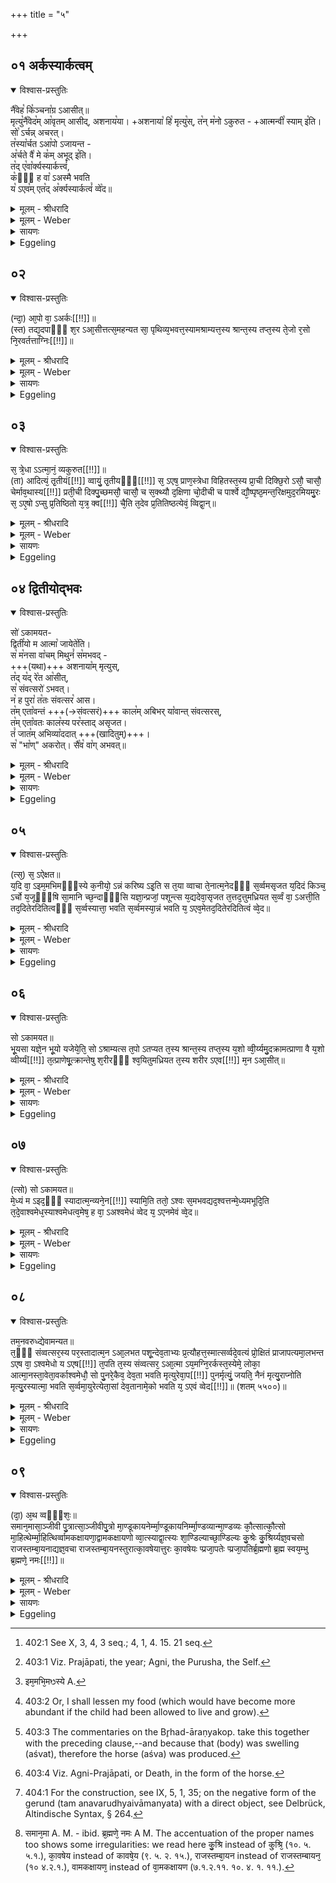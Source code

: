 +++
title = "५"

+++


## ०१ अर्कस्यार्कत्वम्


<details open><summary>विश्वास-प्रस्तुतिः</summary>

नै꣡वेह꣡ कि꣡ञ्चना꣡ग्र ऽआसीत्॥  
मृत्यु꣡नै꣡वेद꣡म् आ꣡वृतम् आसीद्, अशनाय꣡या। 
+अशनाया꣡ हि꣡ मृत्यु꣡स्, त꣡न् म꣡नो ऽकुरुत - +आत्मन्वी꣡ स्याम् इ꣡ति।  
सो꣡ ऽर्चन्न् अचरत्।  
त꣡स्या꣡र्चत ऽआ꣡पो ऽजायन्त -  
अ꣡र्चते वै꣡ मे क꣡म् अभूद् इ꣡ति।  
त꣡द् ए꣡वा꣡र्क्यस्यार्कत्त्वं꣡,  
क꣡ᳫँ꣡ ह वा꣡ ऽअस्मै भवति  
य꣡ ऽएव꣡म् एत꣡द् अ꣡र्क्यस्यार्कत्वं꣡ व्वे꣡द॥
</details>

<details><summary>मूलम् - श्रीधरादि</summary>

नै᳘वेह कि᳘ञ्चना᳘ग्र ऽआसीत्॥  
(न्मृ) मृत्यु᳘नै᳘वेदमा᳘वृतमासीदशनाय᳘या ऽशनाया हि᳘ मृत्युस्तन्म᳘नो ऽकुरुतात्मन्वी᳘ स्यामि᳘ति सो᳘ ऽर्चन्नचरत्तस्या᳘र्चत ऽआ᳘पो ऽजायन्ता᳘र्चते वै᳘ मे क᳘मभूदि᳘ति त᳘दे᳘वा᳘र्क्यस्यार्कत्त्वं[[!!]] क᳘ᳫँ᳘ ह वा᳘ ऽअस्मै भवति य᳘ ऽएव᳘मेत᳘द᳘र्क्यस्यार्कत्वं[[!!]] व्वेद[[!!]]॥
</details>

<details><summary>मूलम् - Weber</summary>

नैॗवेह किं᳘ चना᳘ग्र आसीत्॥  
मृत्यु᳘नैॗवेदमा᳘वृतमासीदशनाय᳘याशनाया हि᳘ मृत्युस्तन्म᳘नोऽकुरुतात्मन्वी᳘ स्यामि᳘ति सो᳘ऽर्चन्नचरत्तस्या᳘र्चत आ᳘पोऽजायन्ता᳘र्चते वै᳘ मे क᳘मभूदि᳘ति त᳘देॗवार्क्य᳘स्यार्कत्वं क᳘ᳫं᳘ ह वा अस्मै भवति य᳘ एव᳘मेत᳘दर्क्य᳘स्यार्कत्वं वे᳘द॥
</details>

<details><summary>सायणः</summary>

…
</details>

<details><summary>Eggeling</summary>

1. Verily, there was nothing here in the beginning: by Death this (universe) was covered, by hunger, for Death is hunger. He created for himself this mind, thinking, 'May I have a soul.' He went on worshipping. Whilst he was worshipping the waters were produced. 'Verily, to me worshipping (arc) water (kam) has been produced,' thus (he thought): this, indeed, is the Arka-nature of the Arkya [^egg_818]; and, verily, there is joy (kam) for him who thus knows the Arka-nature of the Arkya.

[^egg_818]: 402:1 See X, 3, 4, 3 seq.; 4, 1, 4. 15. 21 seq.
</details>


## ०२


<details open><summary>विश्वास-प्रस्तुतिः</summary>

(न्दा᳘) आ᳘पो वा᳘ ऽअर्कः[[!!]]॥  
(स्त) तद्य᳘दपाᳫँ᳭ श᳘र ऽआ᳘सीत्तत्स᳘महन्यत सा᳘ पृथिव्य᳘भवत्त᳘स्यामश्राम्यत्त᳘स्य श्रान्त᳘स्य तप्त᳘स्य ते᳘जो र᳘सो नि᳘रवर्तत्ताग्निः[[!!]]॥
</details>

<details><summary>मूलम् - श्रीधरादि</summary>

(न्दा᳘) आ᳘पो वा᳘ ऽअर्कः[[!!]]॥  
(स्त) तद्य᳘दपाᳫँ᳭ श᳘र ऽआ᳘सीत्तत्स᳘महन्यत सा᳘ पृथिव्य᳘भवत्त᳘स्यामश्राम्यत्त᳘स्य श्रान्त᳘स्य तप्त᳘स्य ते᳘जो र᳘सो नि᳘रवर्तत्ताग्निः[[!!]]॥
</details>

<details><summary>मूलम् - Weber</summary>

आ᳘पो वा᳘ अर्कः᳟॥  
तद्य᳘दपां श᳘र आ᳘सीत्तत्स᳘महन्यत सा᳘ पृथिव्य᳘भवत्त᳘स्यामश्राम्यत्त᳘स्य श्रान्त᳘स्य तप्त᳘स्य ते᳘जो र᳘सो नि᳘रवर्तताग्निः᳟॥
</details>

<details><summary>सायणः</summary>

…
</details>

<details><summary>Eggeling</summary>

2. The Arka, doubtless, is the waters; and the cream (froth) which was on the waters was compacted, and became this earth. Thereon he wearied himself, and the glow and essence (sweat) of him thus wearied and heated developed into Fire.
</details>


## ०३


<details open><summary>विश्वास-प्रस्तुतिः</summary>

स᳘ त्रे᳘धा ऽऽत्मा᳘नं᳘ व्यकुरुत[[!!]]॥  
(ता) आदित्यं᳘ तृ᳘तीयं[[!!]] व्वायुं᳘ तृ᳘तीयᳫँ᳭[[!!]] स᳘ ऽएष᳘ प्राण᳘स्त्रेधा विहितस्त᳘स्य प्रा᳘ची दिक्छि᳘रो ऽसौ᳘ चासौ᳘ चेर्माव᳘थास्य[[!!]] प्रती᳘ची दिक्पु᳘च्छमसौ᳘ चासौ᳘ च स᳘क्थ्यौ द᳘क्षिणा चो᳘दीची च पार्श्वे द्यौ᳘ष्पृष्ठ᳘मन्त᳘रिक्षमुद᳘रमियमु᳘रः स᳘ ऽए᳘षो ऽप्सु प्र᳘तिष्ठितो य᳘त्र᳘ क्व[[!!]] चै᳘ति त᳘देव प्र᳘तितिष्ठत्येवं᳘ व्विद्वा᳘न्॥
</details>

<details><summary>मूलम् - श्रीधरादि</summary>

स᳘ त्रे᳘धा ऽऽत्मा᳘नं᳘ व्यकुरुत[[!!]]॥  
(ता) आदित्यं᳘ तृ᳘तीयं[[!!]] व्वायुं᳘ तृ᳘तीयᳫँ᳭[[!!]] स᳘ ऽएष᳘ प्राण᳘स्त्रेधा विहितस्त᳘स्य प्रा᳘ची दिक्छि᳘रो ऽसौ᳘ चासौ᳘ चेर्माव᳘थास्य[[!!]] प्रती᳘ची दिक्पु᳘च्छमसौ᳘ चासौ᳘ च स᳘क्थ्यौ द᳘क्षिणा चो᳘दीची च पार्श्वे द्यौ᳘ष्पृष्ठ᳘मन्त᳘रिक्षमुद᳘रमियमु᳘रः स᳘ ऽए᳘षो ऽप्सु प्र᳘तिष्ठितो य᳘त्र᳘ क्व[[!!]] चै᳘ति त᳘देव प्र᳘तितिष्ठत्येवं᳘ व्विद्वा᳘न्॥
</details>

<details><summary>मूलम् - Weber</summary>

स᳘ त्रेॗधात्मा᳘नं व्य᳘कुरुत॥  
आदित्यं᳘ तृती᳘यं वायुं᳘ तृती᳘यᳫं स᳘ एष᳘ प्राण᳘स्त्रेधाविहितस्त᳘स्य प्रा᳘ची दिक्शि᳘रोऽसौ᳘ चासौ᳘ चेर्मा᳘व᳘थास्य प्रती᳘ची दिक्पु᳘छमसौ᳘ चासौ᳘ च सॗक्थ्यौ द᳘क्षिणा चो᳘दीची च पार्श्वे द्यौ᳘ष्पृष्ठ᳘मन्त᳘रिक्षमुद᳘रमियमु᳘रः स᳘ एॗषोऽप्सु प्र᳘तिष्ठितो य᳘त्र क्व᳘ चै᳘ति त᳘देव प्र᳘तितिष्ठत्येवं᳘ विद्वान्॥
</details>

<details><summary>सायणः</summary>

…
</details>

<details><summary>Eggeling</summary>

3. He made himself threefold--(Agni being one-third), Āditya one-third, and Vāyu one-third: that is this threefold breath. The eastern quarter was his head, this and that (intermediate quarters) are his fore-feet, the western quarter his tail, this and that (intermediate quarters) his thighs, the southern and northern quarters his flanks; the sky his back, the air his belly, and this (earth) his chest:--on the waters he was established any and everywhere, and so indeed is he established who knows this.
</details>


## ०४ द्वितीयोद्भवः


<details open><summary>विश्वास-प्रस्तुतिः</summary>

सो॑ ऽकामयत-  
द्विती꣡यो म आत्मा꣡ जायेते꣡ति।  
स꣡ म꣡नसा वा꣡चम् मिथुनं꣡ स꣡मभवद् -  
+++(यथा)+++ अशनाया꣡म् मृत्युस्,   
त꣡द् य꣡द् रे꣡त आ꣡सीत्,  
स꣡ संवत्सरो॑ ऽभवत्।  
न꣡ ह पुरा꣡ त꣡तः संवत्सर꣡ आस।  
त꣡म् एता꣡वन्तं +++(→संवत्सरं)+++ काल꣡म् अबिभर् या꣡वान्त् संवत्सरस्,  
त꣡म् एता꣡वतः काल꣡स्य पर꣡स्ताद् असृजत।  
तं꣡ जात꣡म् अभिव्या꣡ददात् +++(खादितुम्)+++।  
स꣡ "भा꣡ण्" अकरोत्। सै꣡व꣡ वा꣡ग् अभवत्॥
</details>

<details><summary>मूलम् - श्रीधरादि</summary>

(न्त्सो) सो ऽकामयत॥  
द्विती᳘यो म ऽआत्मा᳘ जायेते᳘ति स म᳘नसा व्वा᳘चं मिथुनᳫँ᳭ स᳘मभवदशनाया᳘ मृत्युस्तद्यद्रे᳘त ऽआ᳘सीत्स᳘ संव्वत्स᳘रो ऽभवन्न᳘ ह पुरा त᳘तः संव्वत्सर᳘ ऽआस त᳘मेता᳘वन्तं काल᳘मबिभर्य्या᳘वान्त्संव्वत्सरस्त᳘मेता᳘वतः काल᳘स्य पर᳘स्तादसृजत तं᳘ जात᳘मभिव्या᳘ददात्सभा᳘णकरो᳘त्सैव व्वा᳘गभवत्॥
</details>

<details><summary>मूलम् - Weber</summary>

सोऽकामयत॥  
द्विती᳘यो म आत्मा᳘ जायेते᳘ति स म᳘नसा वा᳘चम् मिथुनᳫं स᳘मभवदशनाया᳘म् मृत्युस्तद्यद्रे᳘त आ᳘सीत्स᳘ संवत्सॗरोऽभवन्न᳘ ह पुरा त᳘तः संवत्सर᳘ आस त᳘मेता᳘वन्तं काल᳘मबिभर्या᳘वान्त्संवत्सरस्त᳘मेता᳘वतः काल᳘स्य पर᳘स्तादसृजत तं᳘ जात᳘मभिव्या᳘ददात्स भा᳘णकरोॗत्सैव वा᳘गभवत्॥
</details>

<details><summary>सायणः</summary>

…
</details>

<details><summary>Eggeling</summary>

4. He desired, 'May a second self be produced for me.' By his mind he entered into union with speech,--(to wit) Death with hunger: the seed which was produced became the year, for theretofore there was no year. For as long as the year he (Death) carried him (within him), and at the end of that time he produced him [^egg_819]. He opened his mouth (to devour) the new-born one, and he (the child) cried 'bhāṇ'; thus speech was produced.

[^egg_819]: 403:1 Viz. Prajāpati, the year; Agni, the Purusha, the Self.
</details>


## ०५


<details open><summary>विश्वास-प्रस्तुतिः</summary>

(त्स᳘) स᳘ ऽऐक्षत॥  
य᳘दि वा᳘ ऽइम᳘मभिमᳫँ᳭स्ये क᳘नीयो᳘ ऽन्नं करिष्य ऽइ᳘ति स त᳘या व्वाचा ते᳘नात्म᳘नेदᳫँ᳭ स᳘र्व्वमसृजत य᳘दिदं किञ्च᳘ ऽर्चो य᳘जूᳫँ᳭षि सा᳘मानि च्छ᳘न्दाᳫँ᳭सि यज्ञा᳘न्प्रजां᳘ पशून्त्स य᳘द्यदेवा᳘सृजत त᳘त्तद᳘त्तुमध्रियत स᳘र्व्वं वा᳘ ऽअत्ती᳘ति तद᳘दितेरदितित्वᳫँ᳭ स᳘र्व्वस्यात्ता᳘ भवति स᳘र्व्वमस्या᳘न्नं भवति य᳘ ऽएव᳘मेतद᳘दितेरदितित्वं व्वे᳘द॥
</details>

<details><summary>मूलम् - श्रीधरादि</summary>

(त्स᳘) स᳘ ऽऐक्षत॥  
य᳘दि वा᳘ ऽइम᳘मभिमᳫँ᳭स्ये क᳘नीयो᳘ ऽन्नं करिष्य ऽइ᳘ति स त᳘या व्वाचा ते᳘नात्म᳘नेदᳫँ᳭ स᳘र्व्वमसृजत य᳘दिदं किञ्च᳘ ऽर्चो य᳘जूᳫँ᳭षि सा᳘मानि च्छ᳘न्दाᳫँ᳭सि यज्ञा᳘न्प्रजां᳘ पशून्त्स य᳘द्यदेवा᳘सृजत त᳘त्तद᳘त्तुमध्रियत स᳘र्व्वं वा᳘ ऽअत्ती᳘ति तद᳘दितेरदितित्वᳫँ᳭ स᳘र्व्वस्यात्ता᳘ भवति स᳘र्व्वमस्या᳘न्नं भवति य᳘ ऽएव᳘मेतद᳘दितेरदितित्वं व्वे᳘द॥
</details>

<details><summary>मूलम् - Weber</summary>

स᳘ ऐक्षत॥  
य᳘दि वा᳘ इम᳘मभिमंस्ये [^wbr_1] क᳘नीयो᳘ऽन्नं करिष्य इ᳘ति स त᳘या वाचा ते᳘नात्म᳘नेदᳫं स᳘र्वमसृजत य᳘दिदं किं च᳘र्चो य᳘जूंषि सा᳘मानि छ᳘न्दांसि यज्ञा᳘न्प्रजा᳘म् पशून्त्स य᳘द्यदेवा᳘सृजत त᳘त्तद᳘त्तुमध्रियत स᳘र्वं वा᳘ अत्ती᳘ति तद᳘दितेरदितित्वᳫं स᳘र्वस्यात्ता᳘ भवति स᳘र्वमस्या᳘न्नम् भवति य᳘ एव᳘मेतद᳘दितेरदितित्वं वे᳘द॥  

[^wbr_1]: इम᳘मभि᳘मᳫस्ये A.
</details>

<details><summary>सायणः</summary>

…
</details>

<details><summary>Eggeling</summary>

5. He bethought him, 'Surely, if I kill him, I shall gain but little food [^egg_820].' By that speech and that soul of his he created all this (universe) whatsoever there is,--R̥c (hymn-verses), Yajus (formulas), Sāman (hymn-tunes), metres, sacrifices, men, and beasts. And whatsoever he created he set about devouring; and because he eats (ad) everything, hence the name 'Aditi'; and, verily, he who thus knows the nature of Aditi becomes an eater of everything, and all food becomes his.

[^egg_820]: 403:2 Or, I shall lessen my food (which would have become more abundant if the child had been allowed to live and grow).
</details>


## ०६


<details open><summary>विश्वास-प्रस्तुतिः</summary>

सो ऽकामयत॥  
भू᳘यसा यज्ञे᳘न भू᳘यो यजेये᳘ति᳘ सो ऽश्राम्यत्स त᳘पो ऽतप्यत त᳘स्य श्रान्त᳘स्य तप्त᳘स्य य᳘शो व्वी᳘र्य्यमु᳘दक्रामत्प्राणा वै य᳘शो व्वीर्य्यं[[!!]] त᳘त्प्राणेषू᳘त्क्रान्तेषु श᳘रीरᳫँ᳭ श्व᳘यितुमध्रियत त᳘स्य शरीर ऽएव[[!!]] म᳘न ऽआ᳘सीत्॥
</details>

<details><summary>मूलम् - श्रीधरादि</summary>

सो ऽकामयत॥  
भू᳘यसा यज्ञे᳘न भू᳘यो यजेये᳘ति᳘ सो ऽश्राम्यत्स त᳘पो ऽतप्यत त᳘स्य श्रान्त᳘स्य तप्त᳘स्य य᳘शो व्वी᳘र्य्यमु᳘दक्रामत्प्राणा वै य᳘शो व्वीर्य्यं[[!!]] त᳘त्प्राणेषू᳘त्क्रान्तेषु श᳘रीरᳫँ᳭ श्व᳘यितुमध्रियत त᳘स्य शरीर ऽएव[[!!]] म᳘न ऽआ᳘सीत्॥
</details>

<details><summary>मूलम् - Weber</summary>

सोऽकामयत॥  
भू᳘यसा यज्ञे᳘न भू᳘यो यजेये᳘तिॗ सोऽश्राम्यत्स त᳘पोऽतप्यत त᳘स्य श्रान्त᳘स्य तप्त᳘स्य य᳘शो वीर्य᳘मु᳘दक्रामत्प्राणा वै य᳘शो वीर्यं᳘ त᳘त्प्राणेषू᳘त्क्रान्तेषु श᳘रीरं श्व᳘यितुमध्रियत त᳘स्य श᳘रीर एव म᳘न आसीत्॥
</details>

<details><summary>सायणः</summary>

…
</details>

<details><summary>Eggeling</summary>

6. He desired, 'May I again sacrifice by yet another sacrifice.' He wearied himself and practised austerity. From him, thus wearied and heated, glory and vigour departed; and glory and vigour, indeed, are the vital airs. The vital airs having departed, that body of his began to swell. The mind was yet in the body;--
</details>


## ०७


<details open><summary>विश्वास-प्रस्तुतिः</summary>

(त्सो) सो ऽकामयत॥  
मे᳘ध्यं म ऽइद᳘ᳫँ᳘ स्यादात्म᳘न्व्यने᳘न[[!!]] स्यामि᳘ति ततो᳘ ऽश्वः स᳘मभवद्यद᳘श्वत्तन्मे᳘ध्यमभूदि᳘ति त᳘दे᳘वाश्वमेध᳘स्याश्वमेधत्व᳘मेष᳘ ह वा᳘ ऽअश्वमेधं व्वेद य᳘ ऽएनमेवं व्वे᳘द॥
</details>

<details><summary>मूलम् - श्रीधरादि</summary>

(त्सो) सो ऽकामयत॥  
मे᳘ध्यं म ऽइद᳘ᳫँ᳘ स्यादात्म᳘न्व्यने᳘न[[!!]] स्यामि᳘ति ततो᳘ ऽश्वः स᳘मभवद्यद᳘श्वत्तन्मे᳘ध्यमभूदि᳘ति त᳘दे᳘वाश्वमेध᳘स्याश्वमेधत्व᳘मेष᳘ ह वा᳘ ऽअश्वमेधं व्वेद य᳘ ऽएनमेवं व्वे᳘द॥
</details>

<details><summary>मूलम् - Weber</summary>

सोऽकामयत॥  
मे᳘ध्यं म इद᳘ᳫं᳘ स्यादात्मन्व्य᳘ने᳘न स्यामि᳘ति ततो᳘ऽश्वः स᳘मभवद्यद᳘श्वत्तन्मे᳘ध्यमभूदि᳘ति त᳘देॗवाश्वमेध᳘स्याश्वमेधत्व᳘मेष᳘ ह वा᳘ अश्वमेधं वेद य᳘ एनमेवं वे᳘द॥
</details>

<details><summary>सायणः</summary>

…
</details>

<details><summary>Eggeling</summary>

7. He desired, 'May this (body) of mine be sacrificially pure: may I thereby be possessed of a self!' Thereupon the horse (aśva) was produced; and because that which was swelling [^egg_821] (aśvat) became pure (medhya) therefore the name Aśvamedha (belongs to that sacrifice). He, indeed, knows the Aśvamedha who thus knows him [^egg_822].

[^egg_821]: 403:3 The commentaries on the Br̥had-āraṇyakop. take this together with the preceding clause,--and because that (body) was swelling (aśvat), therefore the horse (aśva) was produced.

[^egg_822]: 403:4 Viz. Agni-Prajāpati, or Death, in the form of the horse.
</details>


## ०८


<details open><summary>विश्वास-प्रस्तुतिः</summary>

तम᳘नवरुध्द्येवामन्यत॥  
त᳘ᳫँ᳘ संव्वत्सर᳘स्य पर᳘स्तादात्म᳘न ऽआ᳘लभत पशू᳘न्देव᳘ताभ्यः प्र᳘त्यौहत्त᳘स्मात्सर्व्वदे᳘वत्यं प्रो᳘क्षितं प्राजापत्यमा᳘लभन्त ऽएष वा᳘ ऽश्वमेधो य ऽएष[[!!]] त᳘पति त᳘स्य संव्वत्सर᳘ ऽआ᳘त्मा ऽय᳘मग्नि᳘रर्कस्त᳘स्येमे᳘ लोका᳘ आत्मा᳘नस्ता᳘वेता᳘वर्काश्वमेधौ᳘ सो पु᳘नरे᳘कैव᳘ देव᳘ता भवति मृत्युरेवा᳘प[[!!]] पुनर्मृत्युं᳘ जयति᳘ नैनं मृत्यु᳘राप्नोति मृत्यु᳘रस्यात्मा᳘ भवति स᳘र्व्वमा᳘युरेत्येता᳘सां देव᳘तानामे᳘को भवति य᳘ ऽएवं व्वेद[[!!]]॥ (शतम् ५५००)॥
</details>

<details><summary>मूलम् - श्रीधरादि</summary>

तम᳘नवरुध्द्येवामन्यत॥  
त᳘ᳫँ᳘ संव्वत्सर᳘स्य पर᳘स्तादात्म᳘न ऽआ᳘लभत पशू᳘न्देव᳘ताभ्यः प्र᳘त्यौहत्त᳘स्मात्सर्व्वदे᳘वत्यं प्रो᳘क्षितं प्राजापत्यमा᳘लभन्त ऽएष वा᳘ ऽश्वमेधो य ऽएष[[!!]] त᳘पति त᳘स्य संव्वत्सर᳘ ऽआ᳘त्मा ऽय᳘मग्नि᳘रर्कस्त᳘स्येमे᳘ लोका᳘ आत्मा᳘नस्ता᳘वेता᳘वर्काश्वमेधौ᳘ सो पु᳘नरे᳘कैव᳘ देव᳘ता भवति मृत्युरेवा᳘प[[!!]] पुनर्मृत्युं᳘ जयति᳘ नैनं मृत्यु᳘राप्नोति मृत्यु᳘रस्यात्मा᳘ भवति स᳘र्व्वमा᳘युरेत्येता᳘सां देव᳘तानामे᳘को भवति य᳘ ऽएवं व्वेद[[!!]]॥ (शतम् ५५००)॥
</details>

<details><summary>मूलम् - Weber</summary>

तम᳘नवरुध्येवामन्यत॥  
त᳘ᳫं᳘ संवत्सर᳘स्य पर᳘स्तादात्म᳘न आ᳘लभत पशू᳘न्देव᳘ताभ्यः प्र᳘त्यौहत्त᳘सम्:त्सर्वदे᳘वत्यम् प्रो᳘क्षितम् प्राजापत्यमा᳘लभन्त एष वा᳘ अश्वमेधो य᳘ एष त᳘पति त᳘स्य संवत्सर᳘ आॗत्माय᳘मग्नि᳘रर्कस्त᳘स्येमे᳘ लोका᳘ आत्मा᳘नस्ता᳘वेता᳘वर्कामेधौॗ सो पु᳘नरे᳘कैव᳘ देव᳘ता भवति मृत्यु᳘रेवा᳘प पुनर्मृत्युं᳘ जयतिॗ नैनम् मृत्यु᳘राप्नोति मृत्युरस्यात्मा᳘ भवति स᳘र्वमा᳘युरेत्येता᳘सां देव᳘तानामे᳘को भवति य᳘ एवं वे᳘द॥
</details>

<details><summary>सायणः</summary>

…
</details>

<details><summary>Eggeling</summary>

8. He bethought him of leaving it unrestrained [^egg_823]. At the end of a year he slaughtered it for his own self, and made over the (sacrificial) animals to the deities: therefore they slaughter the consecrated (victim) as one that, in its nature as Prajāpati, represents all the deities. But the Aśvamedha, in truth, is he that shines yonder (the sun), and the year is his body. The Arka is this Fire, and these worlds are his bodies. These two are the Arka and Aśvamedha; but these, indeed, become again one deity, to wit, Death. And, verily, whosoever knows this, conquers recurrent Death, and Death has no hold on him: Death is his own self; he attains all life, and becomes one of those deities.

[^egg_823]: 404:1 For the construction, see IX, 5, 1, 35; on the negative form of the gerund (tam anavarudhyaivāmanyata) with a direct object, see Delbrück, Altindische Syntax, § 264.
</details>


## ०९


<details open><summary>विश्वास-प्रस्तुतिः</summary>

(दा᳘) अ᳘थ व्वᳫँ᳭शः᳘॥  
समान᳘मासा᳘ञ्जीवी पु᳘त्रात्सा᳘ञ्जीवीपु᳘त्रो मा᳘ण्डूकायनेर्म्मा᳘ण्डूकायनिर्म्मा᳘ण्डव्यान्मा᳘ण्डव्यः कौ᳘त्सात्कौ᳘त्सो मा᳘हित्थेर्म्मा᳘हित्थिर्व्वामकक्षायणा᳘द्वामकक्षायणो व्वा᳘त्स्याद्वा᳘त्स्यः शा᳘ण्डिल्याच्छा᳘ण्डिल्यः कु᳘श्रेः कु᳘श्रिर्य्यज्ञ᳘वचसो राजस्तम्बा᳘यनाद्यज्ञ᳘वचा राजस्तम्बा᳘यनस्तुरात्का᳘वषेयात्तुरः का᳘वषेयः प्प्रजा᳘पतेः प्प्रजा᳘पतिर्ब्र᳘ह्मणो ब्र᳘ह्म स्वय᳘म्भु ब्र᳘ह्मणे᳘ नमः[[!!]]॥
</details>

<details><summary>मूलम् - श्रीधरादि</summary>

(दा᳘) अ᳘थ व्वᳫँ᳭शः᳘॥  
समान᳘मासा᳘ञ्जीवी पु᳘त्रात्सा᳘ञ्जीवीपु᳘त्रो मा᳘ण्डूकायनेर्म्मा᳘ण्डूकायनिर्म्मा᳘ण्डव्यान्मा᳘ण्डव्यः कौ᳘त्सात्कौ᳘त्सो मा᳘हित्थेर्म्मा᳘हित्थिर्व्वामकक्षायणा᳘द्वामकक्षायणो व्वा᳘त्स्याद्वा᳘त्स्यः शा᳘ण्डिल्याच्छा᳘ण्डिल्यः कु᳘श्रेः कु᳘श्रिर्य्यज्ञ᳘वचसो राजस्तम्बा᳘यनाद्यज्ञ᳘वचा राजस्तम्बा᳘यनस्तुरात्का᳘वषेयात्तुरः का᳘वषेयः प्प्रजा᳘पतेः प्प्रजा᳘पतिर्ब्र᳘ह्मणो ब्र᳘ह्म स्वय᳘म्भु ब्र᳘ह्मणे᳘ नमः[[!!]]॥
</details>

<details><summary>मूलम् - Weber</summary>

अ᳘थ वंशः᳟॥  
समानमा [^wbr_2] सां᳘जीवीपु᳘त्रात्सां᳘जीवीपु᳘त्रो मा᳘ण्डूकायनेर्मा᳘ण्डूकायनिर्मा᳘ण्डव्यान्मा᳘ण्डव्यः कौ᳘त्सात्कौ᳘त्सो मा᳘हित्थेर्मा᳘हित्थिर्वामकक्षायणा᳘द्वामकक्षायणो वा᳘त्स्याद्वा᳘त्स्यः शा᳘ण्डिल्याछा᳘ण्डिल्यः कु᳘श्रेः कु᳘श्रिर्यज्ञ᳘वचसो राजस्तम्बा᳘यनाद्यज्ञ᳘वचा राजस्तम्बा᳘यनस्तुरात्का᳘वषेयात्तुरः का᳘वषेयः प्रजा᳘पतेः प्रजा᳘पतिर्ब्र᳘ह्मणो ब्र᳘ह्म स्वय᳘म्भु ब्र᳘ह्मणे न᳘मः॥  

[^wbr_2]: समान᳘मा A. M. - ibid. ब्र᳘ह्मणे᳘ नमः A M. The accentuation of the proper names too shows some irregularities: we read here कु᳘श्रि instead of कु्श्रि᳘ (१०. ५. ५.१.), का᳘वषेय instead of कावषे᳘य (९. ५. २. १५.), राजस्तम्बा᳘यन instead of राजस्तम्बायन᳘ (१० ४.२.१.), वामकक्षायण᳘ instead of वा᳘मकक्षायण (७.१.२.११. १०. ४. १. ११.).
</details>

<details><summary>सायणः</summary>

…
</details>

<details><summary>Eggeling</summary>

9. Now the line of succession (of teachers). The same as far as Sāṁjīvīputra. Sāṁjīvīputra (received it) from Māṇḍūkāyani, Māṇḍūkāyani from Māṇdavya, Māṇdavya from Kautsa, Kautsa from Māhitthi, Māhitthi from Vāmakakshāyaṇa, Vāmakakshāyaṇa from Vātsya, Vātsya from Śāṇḍilya, Śāṇḍilya from Kuśri, Kuśri from Yagñavacas Rājastambāyana, Yajñavacas Rājastambāyana from Tura Kāvasheya, Tura Kāvasheya from Prajāpati, Prajāpati from Brahman (n.). Brahman is the self-existent: reverence be to Brahman!
</details>

